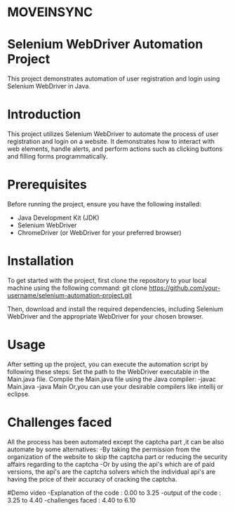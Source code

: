 # MOVEINSYNC

# Selenium WebDriver Automation Project

This project demonstrates automation of user registration and login using Selenium WebDriver in Java.

# Introduction

This project utilizes Selenium WebDriver to automate the process of user registration and login on a website. It demonstrates how to interact with web elements, handle alerts, and perform actions such as clicking buttons and filling forms programmatically.

# Prerequisites

Before running the project, ensure you have the following installed:

- Java Development Kit (JDK)
- Selenium WebDriver
- ChromeDriver (or WebDriver for your preferred browser)

# Installation
To get started with the project, first clone the repository to your local machine using the following command:
git clone https://github.com/your-username/selenium-automation-project.git

Then, download and install the required dependencies, including Selenium WebDriver and the appropriate WebDriver for your chosen browser.

# Usage
After setting up the project, you can execute the automation script by following these steps:
Set the path to the WebDriver executable in the Main.java file.
Compile the Main.java file using the Java compiler:
-javac Main.java
-java Main
Or,you can use your desirable compilers like intellij or eclipse.

# Challenges faced
All the process has been automated except the captcha part ,it can be also automate by some alternatives:
-By taking the permission from the organization of the website to skip the captcha part or reducing the security affairs regarding to the captcha
-Or by using the api's which are of paid versions, the api's are the captcha solvers which the individual api's are having the price of their accuracy of cracking the captcha.

#Demo video
-Explanation of the code : 0.00 to 3.25
-output of the code : 3.25 to 4.40
-challenges faced : 4.40 to 6.10
